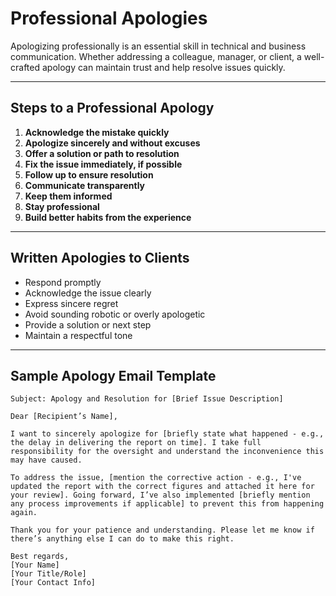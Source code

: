 # Professional Apologies

Apologizing professionally is an essential skill in technical and business communication. 
Whether addressing a colleague, manager, or client, a well-crafted apology can maintain trust and help resolve issues quickly.

---

## Steps to a Professional Apology
1. **Acknowledge the mistake quickly**
2. **Apologize sincerely and without excuses**
3. **Offer a solution or path to resolution**
4. **Fix the issue immediately, if possible**
5. **Follow up to ensure resolution**
6. **Communicate transparently**
7. **Keep them informed**
8. **Stay professional**
9. **Build better habits from the experience**

---

## Written Apologies to Clients
- Respond promptly
- Acknowledge the issue clearly
- Express sincere regret
- Avoid sounding robotic or overly apologetic
- Provide a solution or next step
- Maintain a respectful tone

---

## Sample Apology Email Template
```
Subject: Apology and Resolution for [Brief Issue Description]

Dear [Recipient’s Name],

I want to sincerely apologize for [briefly state what happened - e.g., the delay in delivering the report on time]. I take full responsibility for the oversight and understand the inconvenience this may have caused.

To address the issue, [mention the corrective action - e.g., I've updated the report with the correct figures and attached it here for your review]. Going forward, I’ve also implemented [briefly mention any process improvements if applicable] to prevent this from happening again.

Thank you for your patience and understanding. Please let me know if there’s anything else I can do to make this right.

Best regards,  
[Your Name]  
[Your Title/Role]  
[Your Contact Info]
```
